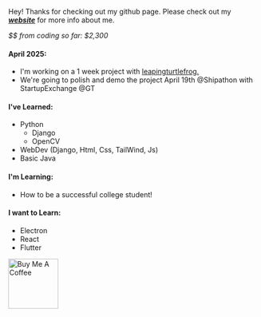 Hey! Thanks for checking out my github page. Please check out my ***[website](https://noahbuchanan.me/)*** for more info about me.

*$$ from coding so far: $2,300*

<h4>April 2025:</h4>

- I'm working on a 1 week project with <a href="https://github.com/leapingturtlefrog">leapingturtlefrog.</a>
- We're going to polish and demo the project April 19th @Shipathon with StartupExchange @GT
<h4>I've Learned:</h4>

- Python
  - Django
  - OpenCV
- WebDev (Django, Html, Css, TailWind, Js)
- Basic Java 
<h4>I'm Learning:</h4>

- How to be a successful college student!
<h4>I want to Learn:</h4>

- Electron
- React
- Flutter

<a href="https://www.buymeacoffee.com/NoahBuchanan" target="_blank"><img src="https://cdn.buymeacoffee.com/buttons/v2/arial-yellow.png" alt="Buy Me A Coffee" width="100" ></a>
